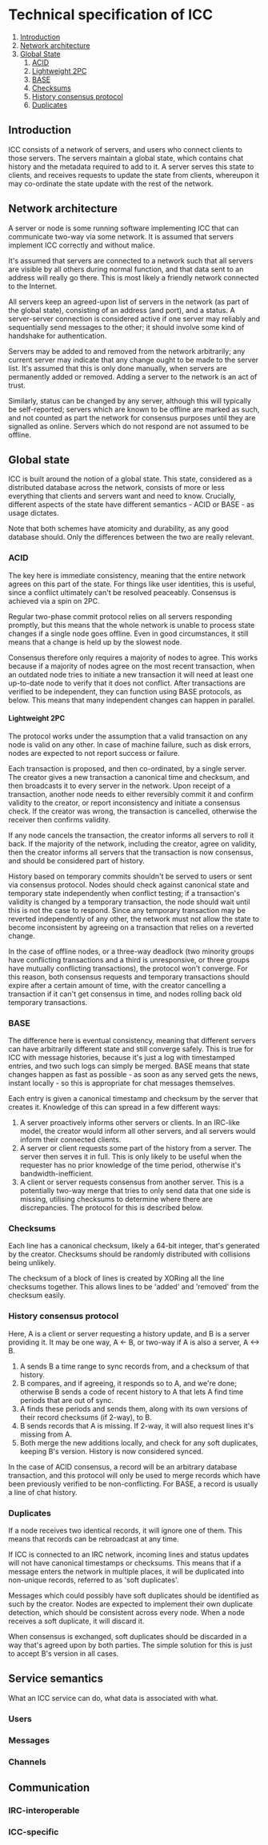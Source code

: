 # Technical specification of ICC

1. [Introduction](#introduction)
2. [Network architecture](#network-architecture)
3. [Global State](#global-state)
    1. [ACID](#acid)
    2. [Lightweight 2PC](#lightweight-2pc)
    3. [BASE](#base)
    4. [Checksums](#checksums)
    5. [History consensus protocol](#history-consensus-protocol)
    6. [Duplicates](#duplicates)

## Introduction

ICC consists of a network of servers, and users who connect clients to those servers. The servers maintain a global state, which contains chat history and the metadata required to add to it. A server serves this state to clients, and receives requests to update the state from clients, whereupon it may co-ordinate the state update with the rest of the network.


## Network architecture

A server or node is some running software implementing ICC that can communicate two-way via some network. It is assumed that servers implement ICC correctly and without malice.

It's assumed that servers are connected to a network such that all servers are visible by all others during normal function, and that data sent to an address will really go there. This is most likely a friendly network connected to the Internet.

All servers keep an agreed-upon list of servers in the network (as part of the global state), consisting of an address (and port), and a status. A server-server connection is considered active if one server may reliably and sequentially send messages to the other; it should involve some kind of handshake for authentication.

Servers may be added to and removed from the network arbitrarily; any current server may indicate that any change ought to be made to the server list. It's assumed that this is only done manually, when servers are permanently added or removed. Adding a server to the network is an act of trust.

Similarly, status can be changed by any server, although this will typically be self-reported; servers which are known to be offline are marked as such, and not counted as part the network for consensus purposes until they are signalled as online. Servers which do not respond are not assumed to be offline.


## Global state

ICC is built around the notion of a global state. This state, considered as a distributed database across the network, consists of more or less everything that clients and servers want and need to know. Crucially, different aspects of the state have different semantics - ACID or BASE - as usage dictates.

Note that both schemes have atomicity and durability, as any good database should. Only the differences between the two are really relevant.


### ACID

The key here is immediate consistency, meaning that the entire network agrees on this part of the state. For things like user identities, this is useful, since a conflict ultimately can't be resolved peaceably. Consensus is achieved via a spin on 2PC.

Regular two-phase commit protocol relies on all servers responding promptly, but this means that the whole network is unable to process state changes if a single node goes offline. Even in good circumstances, it still means that a change is held up by the slowest node.

Consensus therefore only requires a majority of nodes to agree. This works because if a majority of nodes agree on the most recent transaction, when an outdated node tries to initiate a new transaction it will need at least one up-to-date node to verify that it does not conflict. After transactions are verified to be independent, they can function using BASE protocols, as below. This means that many independent changes can happen in parallel.


#### Lightweight 2PC

The protocol works under the assumption that a valid transaction on any node is valid on any other. In case of machine failure, such as disk errors, nodes are expected to not report success or failure.

Each transaction is proposed, and then co-ordinated, by a single server. The creator gives a new transaction a canonical time and checksum, and then broadcasts it to every server in the network. Upon receipt of a transaction, another node needs to either reversibly commit it and confirm validity to the creator, or report inconsistency and initiate a consensus check. If the creator was wrong, the transaction is cancelled, otherwise the receiver then confirms validity.

If any node cancels the transaction, the creator informs all servers to roll it back. If the majority of the network, including the creator, agree on validity, then the creator informs all servers that the transaction is now consensus, and should be considered part of history.

History based on temporary commits shouldn't be served to users or sent via consensus protocol. Nodes should check against canonical state and temporary state independently when conflict testing; if a transaction's validity is changed by a temporary transaction, the node should wait until this is not the case to respond. Since any temporary transaction may be reverted independently of any other, the network must not allow the state to become inconsistent by agreeing on a transaction that relies on a reverted change.

In the case of offline nodes, or a three-way deadlock (two minority groups have conflicting transactions and a third is unresponsive, or three groups have mutually conflicting transactions), the protocol won't converge. For this reason, both consensus requests and temporary transactions should expire after a certain amount of time, with the creator cancelling a transaction if it can't get consensus in time, and nodes rolling back old temporary transactions.


### BASE

The difference here is eventual consistency, meaning that different servers can have arbitrarily different state and still converge safely. This is true for ICC with message histories, because it's just a log with timestamped entries, and two such logs can simply be merged. BASE means that state changes happen as fast as possible - as soon as any served gets the news, instant locally - so this is appropriate for chat messages themselves.

Each entry is given a canonical timestamp and checksum by the server that creates it. Knowledge of this can spread in a few different ways:
1. A server proactively informs other servers or clients. In an IRC-like model, the creator would inform all other servers, and all servers would inform their connected clients.
2. A server or client requests some part of the history from a server. The server then serves it in full. This is only likely to be useful when the requester has no prior knowledge of the time period, otherwise it's bandwidth-inefficient.
3. A client or server requests consensus from another server. This is a potentially two-way merge that tries to only send data that one side is missing, utilising checksums to determine where there are discrepancies. The protocol for this is described below.


### Checksums
Each line has a canonical checksum, likely a 64-bit integer, that's generated by the creator. Checksums should be randomly distributed with collisions being unlikely.

The checksum of a block of lines is created by XORing all the line checksums together. This allows lines to be 'added' and 'removed' from the checksum easily.


### History consensus protocol

Here, A is a client or server requesting a history update, and B is a server providing it. It may be one way, A <- B, or two-way if A is also a server, A <-> B.

1. A sends B a time range to sync records from, and a checksum of that history.
2. B compares, and if agreeing, it responds so to A, and we're done; otherwise B sends a code of recent history to A that lets A find time periods that are out of sync. 
3. A finds these periods and sends them, along with its own versions of their record checksums (if 2-way), to B. 
4. B sends records that A is missing. If 2-way, it will also request lines it's missing from A.
5. Both merge the new additions locally, and check for any soft duplicates, keeping B's version. History is now considered synced. 

In the case of ACID consensus, a record will be an arbitrary database transaction, and this protocol will only be used to merge records which have been previously verified to be non-conflicting. For BASE, a record is usually a line of chat history.


### Duplicates

If a node receives two identical records, it will ignore one of them. This means that records can be rebroadcast at any time.

If ICC is connected to an IRC network, incoming lines and status updates will not have canonical timestamps or checksums. This means that if a message enters the network in multiple places, it will be duplicated into non-unique records, referred to as 'soft duplicates'.

Messages which could possibly have soft duplicates should be identified as such by the creator. Nodes are expected to implement their own duplicate detection, which should be consistent across every node. When a node receives a soft duplicate, it will discard it. 

When consensus is exchanged, soft duplicates should be discarded in a way that's agreed upon by both parties. The simple solution for this is just to accept B's version in all cases.


## Service semantics

What an ICC service can do, what data is associated with what.

### Users

### Messages

### Channels


## Communication

### IRC-interoperable

### ICC-specific
